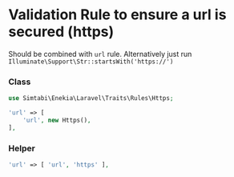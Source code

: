 # Validation Rule to ensure a url is secured (https)

Should be combined with `url` rule. Alternatively just run `Illuminate\Support\Str::startsWith('https://')`

### Class

```php
use Simtabi\Enekia\Laravel\Traits\Rules\Https;

'url' => [
    'url', new Https(),
],
```

### Helper

```php
'url' => [ 'url', 'https' ],
```